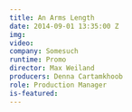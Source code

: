 ```yaml
---
title: An Arms Length
date: 2014-09-01 13:35:00 Z
img: 
video: 
company: Somesuch
runtime: Promo
director: Max Weiland
producers: Denna Cartamkhoob
role: Production Manager
is-featured: 
---
```


